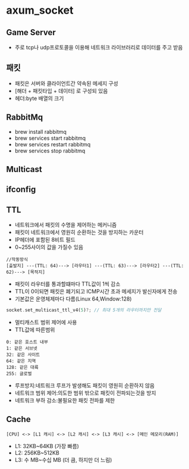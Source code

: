 # axum_socket


## Game Server
- 주로 tcp나 udp프로토콜을 이용해 네트워크 라이브러리로 데이터를 주고 받음

## 패킷
- 패킷은 서버와 클라이언트간 약속된 메세지 구성
- [해더 + 패킷타입 + 데이터] 로 구성되 있음
- 헤더:byte 배열의 크기


## RabbitMq
- brew install rabbitmq 
- brew services start rabbitmq
- brew services restart rabbitmq
- brew services stop rabbitmq


## Multicast
## ifconfig

## TTL
- 네트워크에서 패킷의 수명을 제어하는 메커니즘
- 패킷이 네트워크에서 영원히 순환하는 것을 방지하는 카운터
- IP헤더에 포함된 8비트 필드
- 0~255사이의 값을 가질수 있음
```
//작동방식
[출발지] ---(TTL: 64)---> [라우터1] ---(TTL: 63)---> [라우터2] ---(TTL: 62)---> [목적지]
```
- 패킷이 라우터를 통과할떄마다 TTL값이 1씩 감소
- TTL이 0이되면 패킷은 폐기되고 ICMP시간 초과 메세지가 발신자에게 전송
- 기본값은 운영체제마다 다름(Linux 64,Window:128)
  
```rs
socket.set_multicast_ttl_v4(5)?; // 최대 5개의 라우터까지만 전달
```
- 멀티캐스트 범위 제어에 사용
- TTL값에 따른범위
```
0: 같은 호스트 내부
1: 같은 서브넷
32: 같은 사이트
64: 같은 지역
128: 같은 대륙
255: 글로벌
```
- 루프방지:네트워크 루프가 발생해도 패킷이 영원히 순환하지 않음
- 네트워크 범위 제어:의도한 범위 밖으로 패킷이 전파되는것을 방지
- 네트워크 부하 감소:불필요한 패킷 전파를 제한


## Cache
```
[CPU] <-> [L1 캐시] <-> [L2 캐시] <-> [L3 캐시] <-> [메인 메모리(RAM)]

```
- L1: 32KB~64KB (가장 빠름)
- L2: 256KB~512KB
- L3: 수 MB~수십 MB (더 큼, 하지만 더 느림)


